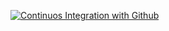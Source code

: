 [![Continuos Integration with Github](https://github.com/palmeirasrodrigo/feign-client/actions/workflows/docker-publish.yml/badge.svg)](https://github.com/palmeirasrodrigo/feign-client/actions/workflows/docker-publish.yml)
